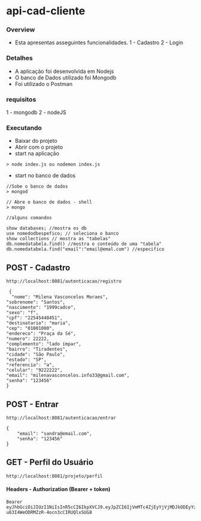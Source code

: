 # api-cad-cliente

### Overview

 - Esta apresentas asseguintes funcionalidades.
 1 - Cadastro
 2 - Login
 
 ### Detalhes
 
 - A aplicação foi desenvolvida em Nodejs 
 - O banco de Dados utilizado foi Mongodb
 - Foi utilizado o Postman
 
 
  ### requisitos
1 - mongodb 
2 - nodeJS
 
  ### Executando
 
 - Baixar do projeto
 - Abrir com o projeto
 - start na aplicação

```
> node index.js ou nodemon index.js
```
- start no banco de dados 
```
//Sobe o banco de dados
> mongod 
```

```
// Abre o banco de dados - shell
> mongo 
```

```
//alguns comandos

show databases; //mostra os db
use nomedodbespefico; // seleciona o banco
show collections // mostra as "tabelas"
db.nomedatabela.find() //mostra o conteúdo de uma "tabela"
db.nomedatabela.find("email":"email@emal.com") //especifico

```
## POST - Cadastro
```
http://localhost:8081/autenticacao/registro
```
```
 {
  "nome": "Milena Vasconcelos Moraes",
"sobrenome": "Santos",
"nascimento": "1999cadce",
"sexo": "f",
"cpf": "22545448451",
"destinatario": "maria",
"cep": "01001000",
"endereco": "Praça da Sé",
"numero": 22222,
"complemento": "lado ímpar",
"bairro": "Tiradentes",
"cidade": "São Paulo",
"estado": "SP",
"referencia": "a",
"celular": "9222222",
"email": "milenavasconcelos.info33@gmail.com",
"senha": "123456"
}
```

## POST - Entrar

```
http://localhost:8081/autenticacao/entrar
```

```
{
    "email": "sandra@email.com",
    "senha": "123456"
}
```

## GET - Perfil do Usuário

```
http://localhost:8081/projeto/perfil
```
#### Headers  - Authorization (Bearer + token)
```
Bearer eyJhbGciOiJIUzI1NiIsInR5cCI6IkpXVCJ9.eyJpZCI6IjVmMTc4ZjEyYjVjMDJkODEyYzc3NTEyOCIsImlhdCI6MTU5NTM3OTk1NiwiZXhwIjoxNTk1NDY2MzU2fQ.vLHb84SON7-u63I4WeODRMZzR-4ocn3cCIRUQlxSUG8
```


